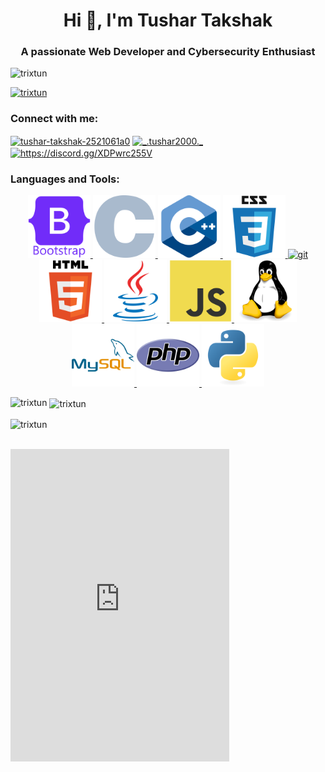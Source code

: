 <h1 align="center">Hi 👋, I'm Tushar Takshak</h1>
<h3 align="center">A passionate Web Developer and Cybersecurity Enthusiast</h3>

<p align="left"> <img src="https://komarev.com/ghpvc/?username=trixtun&label=Profile%20views&color=0e75b6&style=flat" alt="trixtun" /> </p>

<p align="left"> <a href="https://github.com/ryo-ma/github-profile-trophy"><img src="https://github-profile-trophy.vercel.app/?username=trixtun" alt="trixtun" /></a> </p>

<h3 align="left">Connect with me:</h3>
<p align="left">
<a href="https://linkedin.com/in/tushar-takshak-2521061a0" target="blank"><img align="center" src="https://www.mhe-sme.org/wp-content/uploads/2017/12/linkedin-icon.png" alt="tushar-takshak-2521061a0" height="60" width="60" /></a>
<a href="https://instagram.com/_.tushar2000._" target="blank"><img align="center" src="https://assets.stickpng.com/images/580b57fcd9996e24bc43c521.png" alt="_.tushar2000._" height="60" width="60" /></a>
<a href="https://discord.gg/https://discord.gg/XDPwrc255V" target="blank"><img align="center" src="https://cdn3.iconfinder.com/data/icons/popular-services-brands-vol-2/512/discord-512.png" alt="https://discord.gg/XDPwrc255V" height="60" width="60" /></a>
</p>

<h3 align="left">Languages and Tools:</h3>
<p align="center"> <a href="https://getbootstrap.com" target="_blank"> <img src="https://raw.githubusercontent.com/devicons/devicon/master/icons/bootstrap/bootstrap-plain-wordmark.svg" alt="bootstrap" width="100" height="100"/> </a> <a href="https://www.cprogramming.com/" target="_blank"> <img src="https://raw.githubusercontent.com/devicons/devicon/master/icons/c/c-original.svg" alt="c" width="100" height="100"/> </a> <a href="https://www.w3schools.com/cpp/" target="_blank"> <img src="https://raw.githubusercontent.com/devicons/devicon/master/icons/cplusplus/cplusplus-original.svg" alt="cplusplus" width="100" height="100"/> </a> <a href="https://www.w3schools.com/css/" target="_blank"> <img src="https://raw.githubusercontent.com/devicons/devicon/master/icons/css3/css3-original-wordmark.svg" alt="css3" width="100" height="100"/> </a> <a href="https://git-scm.com/" target="_blank"> <img src="https://www.vectorlogo.zone/logos/git-scm/git-scm-icon.svg" alt="git" width="100" height="100"/> </a> <a href="https://www.w3.org/html/" target="_blank"> <img src="https://raw.githubusercontent.com/devicons/devicon/master/icons/html5/html5-original-wordmark.svg" alt="html5" width="100" height="100"/> </a> <a href="https://www.java.com" target="_blank"> <img src="https://raw.githubusercontent.com/devicons/devicon/master/icons/java/java-original.svg" alt="java" width="100" height="100"/> </a> <a href="https://developer.mozilla.org/en-US/docs/Web/JavaScript" target="_blank"> <img src="https://raw.githubusercontent.com/devicons/devicon/master/icons/javascript/javascript-original.svg" alt="javascript" width="100" height="100"/> </a> <a href="https://www.linux.org/" target="_blank"> <img src="https://raw.githubusercontent.com/devicons/devicon/master/icons/linux/linux-original.svg" alt="linux" width="100" height="100"/> </a> <a href="https://www.mysql.com/" target="_blank"> <img src="https://raw.githubusercontent.com/devicons/devicon/master/icons/mysql/mysql-original-wordmark.svg" alt="mysql" width="100" height="100"/> </a> <a href="https://www.php.net" target="_blank"> <img src="https://raw.githubusercontent.com/devicons/devicon/master/icons/php/php-original.svg" alt="php" width="100" height="100"/> </a> <a href="https://www.python.org" target="_blank"> <img src="https://raw.githubusercontent.com/devicons/devicon/master/icons/python/python-original.svg" alt="python" width="100" height="100"/> </a> </p>

<p><img align="left" src="https://github-readme-stats.vercel.app/api/top-langs?username=trixtun&show_icons=true&locale=en&layout=compact" alt="trixtun" /></p>

<p>&nbsp;<img align="center" src="https://github-readme-stats.vercel.app/api?username=trixtun&show_icons=true&locale=en" alt="trixtun" /></p>

<p><img align="center" src="https://github-readme-streak-stats.herokuapp.com/?user=trixtun&" alt="trixtun" /></p>
<br>
<iframe src="https://discord.com/widget?id=758610259202932756&theme=dark" width="350" height="500" allowtransparency="true" frameborder="0" sandbox="allow-popups allow-popups-to-escape-sandbox allow-same-origin allow-scripts"></iframe>
